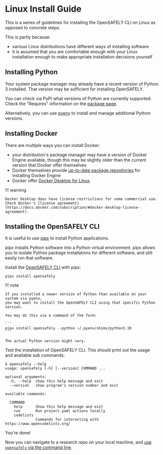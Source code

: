 # Linux Install Guide

This is a series of guidelines for installing the OpenSAFELY CLI on Linux
as opposed to concrete steps.

This is partly because:

* various Linux distributions have different ways of installing software
* it is assumed that you are comfortable enough with your Linux installation enough to make appropriate installation decisions yourself

## Installing Python

Your system package manager may already have a recent version of Python 3 installed.
That version may be sufficient for installing OpenSAFELY.

You can check via PyPI what versions of Python are currently supported.
Check the "Requires" information on the [package page](https://pypi.org/project/opensafely/).

Alternatively, you can use [pyenv](https://github.com/pyenv/pyenv) to install and manage additional Python versions.

## Installing Docker

There are multiple ways you can install Docker:

* your distribution's package manager may have a version of Docker Engine available,
  though this may be slightly older than the current version that Docker offer themselves
* Docker themselves provide [up-to-date package repositories](https://docs.docker.com/engine/install/) for installing Docker Engine
* Docker offer [Docker Desktop for Linux](https://docs.docker.com/desktop/linux/install/).

!!! warning

    Docker Desktop does have license restrictions for some commercial use.
    Check Docker's [license agreement](https://docs.docker.com/subscription/#docker-desktop-license-agreement).

## Installing the OpenSAFELY CLI

It is useful to use [pipx](https://github.com/pypa/pipx) to install Python applications.

pipx installs Python software into a Python virtual environment.
pipx allows you to isolate Python package installations for different software,
and still easily run that software.

Install the [OpenSAFELY CLI](opensafely-cli.md) with pipx:

```
pipx install opensafely
```

!!! note

    If you installed a newer version of Python than available on your system via pyenv,
    you may want to install the OpenSAFELY CLI using that specific Python version.

    You may do this via a command of the form:

    ```
    pipx install opensafely --python ~/.pyenv/shims/python3.10
    ```

    The actual Python version might vary.


Test the installation of OpenSAFELY CLI.
This should print out the usage and available sub commands:

``` shell-session
$ opensafely --help
usage: opensafely [-h] [--version] COMMAND ...

optional arguments:
  -h, --help  show this help message and exit
  --version   show program's version number and exit

available commands:

  COMMAND
    help      Show this help message and exit
    run       Run project.yaml actions locally
    codelists
              Commands for interacting with https://www.opencodelists.org/
```

You're done!

Now you can navigate to a research repo on your local machine,
and [use `opensafely` via the command line](opensafely-cli.md#using-opensafely-at-the-command-line).
